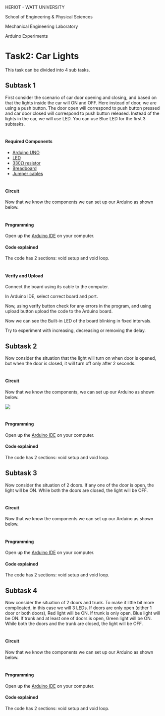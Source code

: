 HERIOT - WATT UNIVERSITY

School of Engineering & Physical Sciences

Mechanical Engineering Laboratory

Arduino Experiments

# Task2: Car Lights

This task can be divided into 4 sub tasks.

## **Subtask 1**

First consider the scenario of car door opening and closing, and based on that the lights inside the car will ON and OFF. Here instead of door, we are using a push button. The door open will correspond to push button pressed and car door closed will correspond to push button released. Instead of the lights in the car, we will use LED. You can use Blue LED for the first 3 subtasks.

#
#### **Required Components**

- [Arduino UNO](https://heriotwatt.sharepoint.com/sites/ArduinoTutorials/SitePages/Arduino.aspx)
- [LED](https://heriotwatt.sharepoint.com/sites/ArduinoTutorials/SitePages/LED.aspx)
- [330Ω resistor](https://heriotwatt.sharepoint.com/sites/ArduinoTutorials/SitePages/Resistors.aspx)
- [Breadboard](https://heriotwatt.sharepoint.com/sites/ArduinoTutorials/SitePages/Breadboard.aspx)
- [Jumper cables](https://heriotwatt.sharepoint.com/sites/ArduinoTutorials/SitePages/Wire.aspx)

#
#### **Circuit**

Now that we know the components we can set up our Arduino as shown below.


#
#### **Programming**

Open up the [Arduino IDE](https://heriotwatt.sharepoint.com/sites/ArduinoTutorials/SitePages/Arduino-IDE-basics.aspx) on your computer.


#### **Code explained**

The code has 2 sections: void setup and void loop.

#
#### **Verify and Upload**

Connect the board using its cable to the computer.

In Arduino IDE, select correct board and port.

Now, using verify button check for any errors in the program, and using upload button upload the code to the Arduino board.

Now we can see the Built-in LED of the board blinking in fixed intervals.

Try to experiment with increasing, decreasing or removing the delay.

## **Subtask 2**

Now consider the situation that the light will turn on when door is opened, but when the door is closed, it will turn off only after 2 seconds.

#
#### **Circuit**

Now that we know the components, we can set up our Arduino as shown below.

![](RackMultipart20230816-1-nchyy_html_9b88eefc3cb155b3.png)

#
#### **Programming**

Open up the [Arduino IDE](https://heriotwatt.sharepoint.com/sites/ArduinoTutorials/SitePages/Arduino-IDE-basics.aspx) on your computer.


#### **Code explained**

The code has 2 sections: void setup and void loop.


## **Subtask 3**

Now consider the situation of 2 doors. If any one of the door is open, the light will be ON. While both the doors are closed, the light will be OFF.

#
#### **Circuit**

Now that we know the components we can set up our Arduino as shown below.

#
#### **Programming**

Open up the [Arduino IDE](https://heriotwatt.sharepoint.com/sites/ArduinoTutorials/SitePages/Arduino-IDE-basics.aspx) on your computer.


#### **Code explained**

The code has 2 sections: void setup and void loop.


## **Subtask 4**

Now consider the situation of 2 doors and trunk. To make it little bit more complicated, in this case we will 3 LEDs. If doors are only open (either 1 door or both doors), Red light will be ON. If trunk is only open, Blue light will be ON. If trunk and at least one of doors is open, Green light will be ON. While both the doors and the trunk are closed, the light will be OFF.

#
#### **Circuit**

Now that we know the components we can set up our Arduino as shown below.


#
#### **Programming**

Open up the [Arduino IDE](https://heriotwatt.sharepoint.com/sites/ArduinoTutorials/SitePages/Arduino-IDE-basics.aspx) on your computer.


#### **Code explained**

The code has 2 sections: void setup and void loop.
